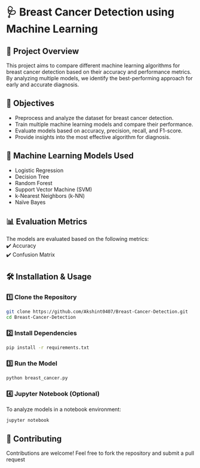 # 🩺 Breast Cancer Detection using Machine Learning

## 📌 Project Overview  
This project aims to compare different machine learning algorithms for breast cancer detection based on their accuracy and performance metrics. By analyzing multiple models, we identify the best-performing approach for early and accurate diagnosis.

## 🚀 Objectives  
- Preprocess and analyze the dataset for breast cancer detection.  
- Train multiple machine learning models and compare their performance.  
- Evaluate models based on accuracy, precision, recall, and F1-score.  
- Provide insights into the most effective algorithm for diagnosis.  

## 🔧 Machine Learning Models Used  
- Logistic Regression  
- Decision Tree  
- Random Forest  
- Support Vector Machine (SVM)  
- k-Nearest Neighbors (k-NN)  
- Naïve Bayes  

## 📊 Evaluation Metrics  
The models are evaluated based on the following metrics:  
✔️ Accuracy  
✔️ Confusion Matrix  

## 🛠 Installation & Usage  
### **1️⃣ Clone the Repository**
```bash
git clone https://github.com/Akshint0407/Breast-Cancer-Detection.git
cd Breast-Cancer-Detection
```
### **2️⃣ Install Dependencies**
```bash
pip install -r requirements.txt
```

### **3️⃣ Run the Model**
```bash
python breast_cancer.py
```

### **4️⃣ Jupyter Notebook (Optional)**
To analyze models in a notebook environment:
```bash
jupyter notebook
```

## 🤝 Contributing
Contributions are welcome! Feel free to fork the repository and submit a pull request
